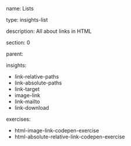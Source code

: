 name: Lists

type: insights-list

description: All about links in HTML

section: 0

parent:

insights:
  - link-relative-paths
  - link-absolute-paths
  - link-target
  - image-link
  - link-mailto
  - link-download

exercises:
  - html-image-link-codepen-exercise
  - html-absolute-relative-link-codepen-exercise
